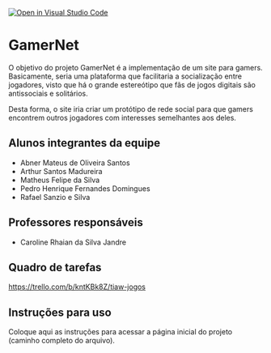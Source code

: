 [![Open in Visual Studio Code](https://classroom.github.com/assets/open-in-vscode-c66648af7eb3fe8bc4f294546bfd86ef473780cde1dea487d3c4ff354943c9ae.svg)](https://classroom.github.com/online_ide?assignment_repo_id=10522810&assignment_repo_type=AssignmentRepo)
# GamerNet
O objetivo do projeto GamerNet é a implementação de um site para gamers. Basicamente, seria uma plataforma que facilitaria a socialização entre jogadores, visto que há o grande estereótipo que fãs de jogos digitais são antissociais e solitários.

Desta forma, o site iria criar um protótipo de rede social para que gamers encontrem outros jogadores com interesses semelhantes aos deles.

## Alunos integrantes da equipe

* Abner Mateus de Oliveira Santos
* Arthur Santos Madureira
* Matheus Felipe da Silva
* Pedro Henrique Fernandes Domingues
* Rafael Sanzio e Silva


## Professores responsáveis

* Caroline Rhaian da Silva Jandre

## Quadro de tarefas
https://trello.com/b/kntKBk8Z/tiaw-jogos

## Instruções para uso
Coloque aqui as instruções para acessar a página inicial do projeto (caminho completo do arquivo).
